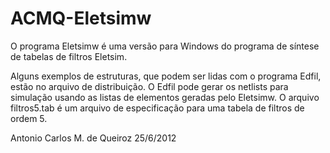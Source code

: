 # ACMQ-Eletsimw
O programa Eletsimw é uma versão para Windows do programa de síntese de tabelas de filtros Eletsim.

 
Alguns exemplos de estruturas, que podem ser lidas com o programa Edfil, estão no 
arquivo de distribuição. O Edfil pode gerar os netlists para simulação usando as 
listas de elementos geradas pelo Eletsimw.
O arquivo filtros5.tab  é um arquivo de especificação para uma tabela de filtros 
de ordem 5.

Antonio Carlos M. de Queiroz
25/6/2012

